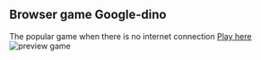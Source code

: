 ## Browser game Google-dino

The popular game when there is no internet connection
[Play here](https://bullavitaliy.github.io/Google-dino/)
![preview game](https://user-images.githubusercontent.com/47871151/153055286-bab6afed-a02c-44e2-93a9-480f2aa7f031.jpg)

